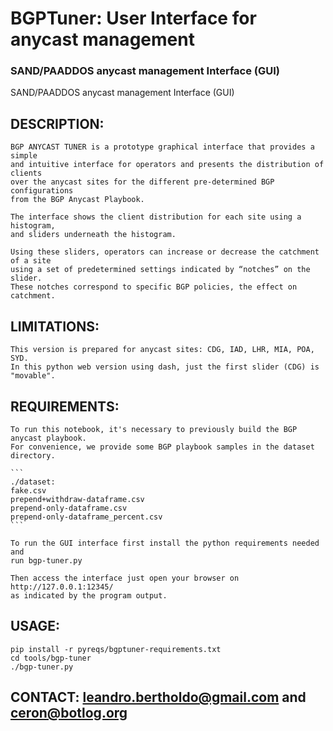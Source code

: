 # BGPTuner: User Interface for anycast management
### SAND/PAADDOS anycast management Interface (GUI)

SAND/PAADDOS anycast management Interface (GUI)

## DESCRIPTION:
    BGP ANYCAST TUNER is a prototype graphical interface that provides a simple 
    and intuitive interface for operators and presents the distribution of clients 
    over the anycast sites for the different pre-determined BGP configurations 
    from the BGP Anycast Playbook.
    
    The interface shows the client distribution for each site using a histogram, 
    and sliders underneath the histogram. 
    
    Using these sliders, operators can increase or decrease the catchment of a site 
    using a set of predetermined settings indicated by “notches” on the slider. 
    These notches correspond to specific BGP policies, the effect on catchment.

## LIMITATIONS:
    This version is prepared for anycast sites: CDG, IAD, LHR, MIA, POA, SYD.
    In this python web version using dash, just the first slider (CDG) is "movable".
    
## REQUIREMENTS:
    To run this notebook, it's necessary to previously build the BGP anycast playbook.
    For convenience, we provide some BGP playbook samples in the dataset directory.

    ```
	./dataset:
	fake.csv
	prepend+withdraw-dataframe.csv
	prepend-only-dataframe.csv
	prepend-only-dataframe_percent.csv
	```

    To run the GUI interface first install the python requirements needed and 
    run bgp-tuner.py

    Then access the interface just open your browser on http://127.0.0.1:12345/ 
    as indicated by the program output.

## USAGE:
    pip install -r pyreqs/bgptuner-requirements.txt 
    cd tools/bgp-tuner
    ./bgp-tuner.py
    
## CONTACT: leandro.bertholdo@gmail.com and ceron@botlog.org
